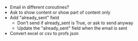 - Email in different coroutines?
- Ask to show content or show part of content only
- Add "already_sent" field
  - Don't send if already_sent is True, or ask to send anyway
  - Update the "already_sent" field when the email is sent
- Convert excel or csv to profs json
